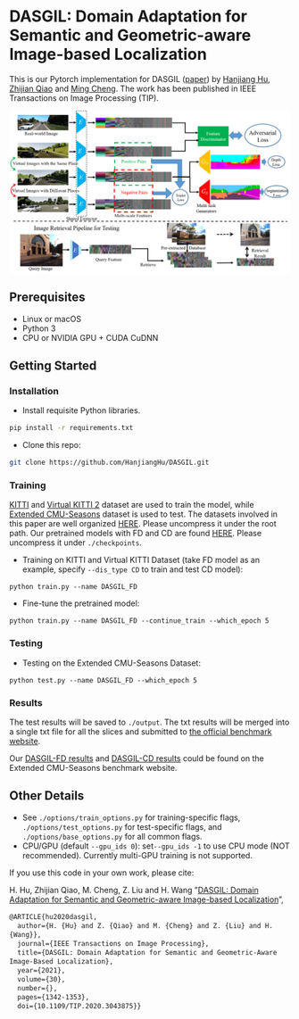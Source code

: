 # DASGIL: Domain Adaptation for Semantic and Geometric-aware Image-based Localization

This is our Pytorch implementation for DASGIL ([paper](https://ieeexplore.ieee.org/document/9296559)) by [Hanjiang Hu](https://github.com/HanjiangHu), [Zhijian Qiao](https://github.com/qiaozhijian) and [Ming Cheng](https://mingcheng991129.github.io/). The work has been published in IEEE Transactions on Image Processing (TIP).


<img src='img/overview.png' align="center" width=666 alt="Text alternative when image is not available">


## Prerequisites
- Linux or macOS
- Python 3
- CPU or NVIDIA GPU + CUDA CuDNN

## Getting Started
### Installation
- Install requisite Python libraries.
```bash
pip install -r requirements.txt
```
- Clone this repo:
```bash
git clone https://github.com/HanjiangHu/DASGIL.git
```

### Training

[KITTI](http://www.cvlibs.net/datasets/kitti/index.php) and [Virtual KITTI 2](https://europe.naverlabs.com/research/computer-vision-research-naver-labs-europe/proxy-virtual-worlds-vkitti-2/) dataset are used to train the model, while [Extended CMU-Seasons](https://www.visuallocalization.net/datasets) dataset is used to test.
The datasets involved in this paper are well organized [HERE](https://drive.google.com/file/d/10yRZsyfX_Xc2GpY1Gpmv2UeVjCbEPDYD/view?usp=sharing). Please uncompress it under the root path. Our pretrained models with FD and CD are found [HERE](https://drive.google.com/file/d/1ll7U65KuGFr_rNKZkTOxdnzNzBWh4PmS/view). Please uncompress it under `./checkpoints`.

- Training on KITTI and Virtual KITTI Dataset (take FD model as an example, specify `--dis_type CD` to train and test CD model):
```
python train.py --name DASGIL_FD
```
- Fine-tune the pretrained model:
```
python train.py --name DASGIL_FD --continue_train --which_epoch 5
```
### Testing
- Testing on the Extended CMU-Seasons Dataset:
```
python test.py --name DASGIL_FD --which_epoch 5
```
### Results
The test results will be saved to `./output`. The txt results will be merged into a single txt file for all the slices and submitted to [the official benchmark website](https://www.visuallocalization.net/submission/).

Our [DASGIL-FD results](https://www.visuallocalization.net/details/15756/) and [DASGIL-CD results](https://www.visuallocalization.net/details/16834/)  could be found on the Extended CMU-Seasons benchmark website.


## Other Details
- See `./options/train_options.py` for training-specific flags, `./options/test_options.py` for test-specific flags, and `./options/base_options.py` for all common flags.
- CPU/GPU (default `--gpu_ids 0`): set`--gpu_ids -1` to use CPU mode (NOT recommended). Currently multi-GPU training is not supported.

If you use this code in your own work, please cite:

H. Hu, Zhijian Qiao, M. Cheng, Z. Liu and H. Wang
”[DASGIL: Domain Adaptation for Semantic and Geometric-aware Image-based Localization](https://ieeexplore.ieee.org/document/9296559)”,  

```
@ARTICLE{hu2020dasgil,
  author={H. {Hu} and Z. {Qiao} and M. {Cheng} and Z. {Liu} and H. {Wang}},
  journal={IEEE Transactions on Image Processing}, 
  title={DASGIL: Domain Adaptation for Semantic and Geometric-Aware Image-Based Localization}, 
  year={2021},
  volume={30},
  number={},
  pages={1342-1353},
  doi={10.1109/TIP.2020.3043875}}
```
